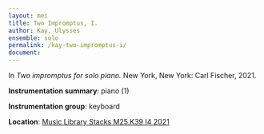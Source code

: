 ```yaml
---
layout: mei
title: Two Impromptus, I.
author: Kay, Ulysses
ensemble: solo
permalink: /kay-two-impromptus-i/
document: 
---
```


In *Two impromptus for solo piano.* New York, New York: Carl Fischer, 2021.

**Instrumentation summary**: piano (1) 

**Instrumentation group**: keyboard

**Location**: <a href="https://tufts.primo.exlibrisgroup.com/permalink/01TUN_INST/1kc9gia/alma991018456864203851" target="_blank">Music Library Stacks M25.K39 I4 2021</a>